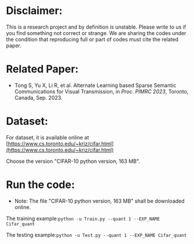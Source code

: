 # Disclaimer:

This is a research project and by definition is unstable. Please write to us if you find something not correct or strange. We are sharing the codes under the condition that reproducing full or part of codes must cite the related paper.



# Related Paper:

- Tong S, Yu X, Li R, et al. Alternate Learning based Sparse Semantic Communications for Visual Transmission, in *Proc. PIMRC 2023*, Toronto, Canada, Sep. 2023.



# Dataset:

For dataset, it is available online at [https://www.cs.toronto.edu/~kriz/cifar.html](https://www.cs.toronto.edu/~kriz/cifar.html)

Choose the version "CIFAR-10 python version, 163 MB".



# Run the code:

- Note: The file "CIFAR-10 python version, 163 MB" shall be downloaded online. 

The training example:`python -u Train.py --quant 1 --EXP_NAME Cifar_quant` 

The testing example:`python -u Test.py --quant 1 --EXP_NAME Cifar_quant`

